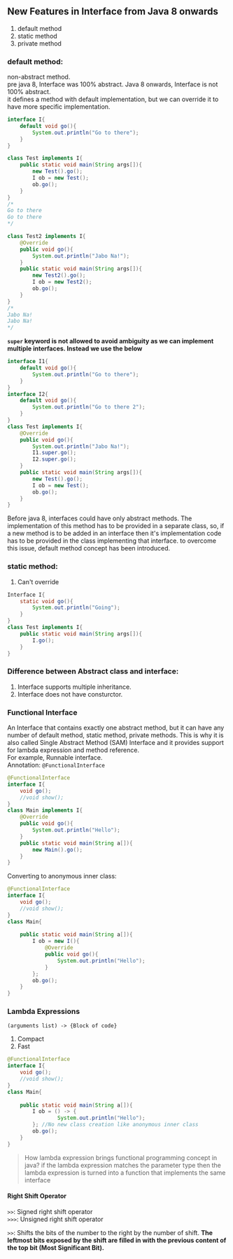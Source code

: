 ## New Features in Interface from Java 8 onwards

1. default method
2. static method
3. private method

### default method:

non-abstract method.  
pre java 8, Interface was 100% abstract. Java 8 onwards, Interface is not 100% abstract.  
it defines a method with default implementation, but we can override it to have more specific implementation.  

```java
interface I{
    default void go(){
        System.out.println("Go to there");
    }
}

class Test implements I{
    public static void main(String args[]){
        new Test().go();
        I ob = new Test();
        ob.go();
    }
}
/*
Go to there
Go to there
*/

class Test2 implements I{
    @Override
    public void go(){
        System.out.println("Jabo Na!");
    }
    public static void main(String args[]){
        new Test2().go();
        I ob = new Test2();
        ob.go();
    }
}
/*
Jabo Na!
Jabo Na!
*/
```

**`super` keyword is not allowed to avoid ambiguity as we can implement multiple interfaces. Instead we use the below**  

```java
interface I1{
    default void go(){
        System.out.println("Go to there");
    }
}
interface I2{
    default void go(){
        System.out.println("Go to there 2");
    }
}
class Test implements I{
    @Override
    public void go(){
        System.out.println("Jabo Na!");
        I1.super.go();
        I2.super.go();
    }    
    public static void main(String args[]){
        new Test().go();
        I ob = new Test();
        ob.go();
    }
}
```

Before java 8, interfaces could have only abstract methods. The implementation of this method has to be provided in a separate class, so, if a new method is to be added in an interface then it's implementation code has to be provided in the class implementing that interface. to overcome this issue, default method concept has been introduced.  

### static method:

1. Can't override

```java
Interface I{
    static void go(){
        System.out.println("Going");
    }
}
class Test implements I{
    public static void main(String args[]){
        I.go();
    }
}
```

### Difference between Abstract class and interface:

1. Interface supports multiple inheritance.
2. Interface does not have consturctor.


### Functional Interface

An Interface that contains exactly one abstract method, but it can have any number of default method, static method, private methods. This is why it is also called Single Abstract Method (SAM) Interface and it provides support for lambda expression and method reference.  
For example, Runnable interface.  
Annotation: `@FunctionalInterface`  

```java
@FunctionalInterface
interface I{
	void go();
	//void show();
}
class Main implements I{
	@Override
	public void go(){
		System.out.println("Hello");
	}
	public static void main(String a[]){
		new Main().go();
	}
}
```

Converting to anonymous inner class:


```java
@FunctionalInterface
interface I{
	void go();
	//void show();
}
class Main{
	
	public static void main(String a[]){
        I ob = new I(){
            @Override
         	public void go(){
         		System.out.println("Hello");
         	}
        };
		ob.go();
	}
}
```

### Lambda Expressions

`(arguments list) -> {Block of code}`  

1. Compact
2. Fast

```java
@FunctionalInterface
interface I{
	void go();
	//void show();
}
class Main{
	
	public static void main(String a[]){
        I ob = () -> {
         		System.out.println("Hello");
        }; //No new class creation like anonymous inner class
		ob.go();
	}
}
```
> How lambda expression brings functional programming concept in java?
> if the lambda expression matches the parameter type then the lambda expression is turned into a function that implements the same interface

#### Right Shift Operator

`>>`: Signed right shift operator  
`>>>`: Unsigned right shift operator  

`>>`: Shifts the bits of the number to the right by the number of shift. **The leftmost bits exposed by the shift are filled in with the previous content of the top bit (Most Significant Bit).**  